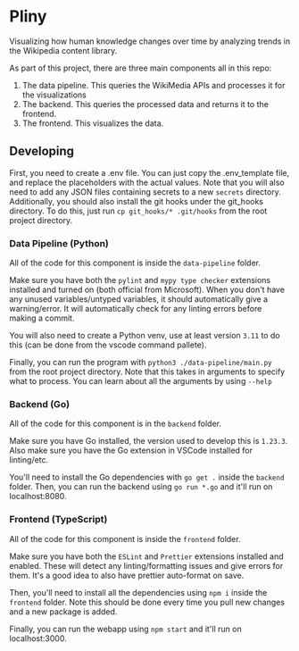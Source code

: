 # Pliny

Visualizing how human knowledge changes over time by analyzing trends in the Wikipedia content library.

As part of this project, there are three main components all in this repo:

1. The data pipeline. This queries the WikiMedia APIs and processes it for the visualizations
2. The backend. This queries the processed data and returns it to the frontend.
3. The frontend. This visualizes the data.

## Developing

First, you need to create a .env file. You can just copy the .env_template file, and replace the placeholders with the actual values. Note that you will also need to add any JSON files containing secrets to a new `secrets` directory. Additionally, you should also install the git hooks under the git_hooks directory. To do this, just run `cp git_hooks/* .git/hooks` from the root project directory.

### Data Pipeline (Python)

All of the code for this component is inside the `data-pipeline` folder.

Make sure you have both the `pylint` and `mypy type checker` extensions installed and turned on (both official from Microsoft). When you don't have any unused variables/untyped variables, it should automatically give a warning/error. It will automatically check for any linting errors before making a commit.

You will also need to create a Python venv, use at least version `3.11` to do this (can be done from the vscode command pallete).

Finally, you can run the program with `python3 ./data-pipeline/main.py` from the root project directory. Note that this takes in arguments to specify what to process. You can learn about all the arguments by using `--help`

### Backend (Go)

All of the code for this component is in the `backend` folder.

Make sure you have Go installed, the version used to develop this is `1.23.3`. Also make sure you have the Go extension in VSCode installed for linting/etc.

You'll need to install the Go dependencies with `go get .` inside the `backend` folder. Then, you can run the backend using `go run *.go` and it'll run on localhost:8080.

### Frontend (TypeScript)

All of the code for this component is inside the `frontend` folder.

Make sure you have both the `ESLint` and `Prettier` extensions installed and enabled. These will detect any linting/formatting issues and give errors for them. It's a good idea to also have prettier auto-format on save.

Then, you'll need to install all the dependencies using `npm i` inside the `frontend` folder. Note this should be done every time you pull new changes and a new package is added.

Finally, you can run the webapp using `npm start` and it'll run on localhost:3000.
